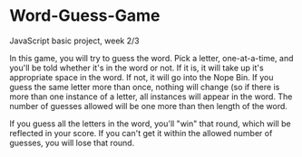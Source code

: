 # Word-Guess-Game
JavaScript basic project, week 2/3

In this game, you will try to guess the word.  Pick a letter, one-at-a-time, and you'll be told whether it's in the word or not.  If it is, it will take up it's appropriate space in the word.  If not, it will go into the Nope Bin.  If you guess the same letter more than once, nothing will change (so if there is more than one instance of a letter, all instances will appear in the word.  The number of guesses allowed will be one more than then length of the word.

If you guess all the letters in the word, you'll "win" that round, which will be reflected in your score.  If you can't get it within the allowed number of guesses, you will lose that round.
